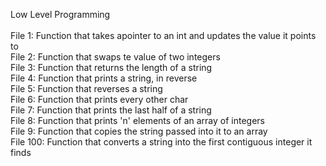 Low Level Programming<br>
<br>
File 1: Function that takes apointer to an int and updates the value it points to<br>
File 2: Function that swaps te value of two integers<br>
File 3: Function that returns the length of a string<br>
File 4: Function that prints a string, in reverse<br>
File 5: Function that reverses a string<br>
File 6: Function that prints every other char<br>
File 7: Function that prints the last half of a string<br>
File 8: Function that prints 'n' elements of an array of integers<br>
File 9: Function that copies the string passed into it to an array<br>
File 100: Function that converts a string into the first contiguous integer it finds<br>
